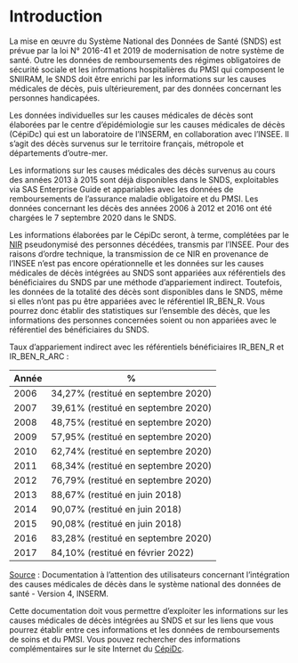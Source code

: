 # Introduction
<!-- SPDX-License-Identifier: MPL-2.0 -->

La mise en œuvre du Système National des Données de Santé (SNDS) est prévue par la loi N° 2016-41 et 2019 de modernisation de notre système de santé. 
Outre les données de remboursements des régimes obligatoires de sécurité sociale et les informations hospitalières du PMSI qui composent le SNIIRAM, le SNDS doit être enrichi par les informations sur les causes médicales de décès, puis ultérieurement, par des données concernant les personnes handicapées.

Les données individuelles sur les causes médicales de décès sont élaborées par le centre d’épidémiologie sur les causes médicales de décès (CépiDc) qui est un laboratoire de l’INSERM, en collaboration avec l’INSEE.
Il s’agit des décès survenus sur le territoire français, métropole et départements d’outre-mer.

Les informations sur les causes médicales des décès survenus au cours des années 2013 à 2015 sont déjà disponibles dans le SNDS, exploitables via SAS Enterprise Guide et appariables avec les données de remboursements de l’assurance maladie obligatoire et du PMSI. 
Les données concernant les décès des années 2006 à 2012 et 2016 ont été chargées le 7 septembre 2020 dans le SNDS.

Les informations élaborées par le CépiDc seront, à terme, complétées par le [NIR](../../../glossaire/NIR.md) pseudonymisé des personnes décédées, transmis par l’INSEE. 
Pour des raisons d’ordre technique, la transmission de ce NIR en provenance de l’INSEE n’est pas encore opérationnelle et les données sur les causes médicales de décès intégrées au SNDS sont appariées aux référentiels des bénéficiaires du SNDS par une méthode d’appariement indirect.
Toutefois, les données de la totalité des décès sont disponibles dans le SNDS, même si elles n’ont pas pu être appariées avec le référentiel IR_BEN_R. 
Vous pourrez donc établir des statistiques sur l’ensemble des décès, que les informations des personnes concernées soient ou non appariées avec le référentiel des bénéficiaires du SNDS.


Taux d’appariement indirect avec les référentiels bénéficiaires IR_BEN_R et IR_BEN_R_ARC :

| Année |	% |
|-------|-----|
|2006 | 34,27% (restitué en septembre 2020)|
|2007 |	39,61% (restitué en septembre 2020)|
|2008 | 48,75% (restitué en septembre 2020)|
|2009 |	57,95% (restitué en septembre 2020)|
|2010 | 62,74% (restitué en septembre 2020)|
|2011 |	68,34% (restitué en septembre 2020)|
|2012 | 76,79% (restitué en septembre 2020)|
|2013 |	88,67% (restitué en juin 2018) |
|2014 |	90,07% (restitué en juin 2018) |
|2015 | 90,08% (restitué en juin 2018) |
|2016 |	83,28% (restitué en septembre 2020)|
|2017 |	84,10% (restitué en février 2022)|

[Source](https://documentation-snds.health-data-hub.fr/snds/formation_snds/documents_cnam/guide_cepidc/avant_propos) : Documentation à l’attention des utilisateurs concernant l’intégration des causes médicales de décès dans le système national des données de santé - Version 4, INSERM.

Cette documentation doit vous permettre d’exploiter les informations sur les causes médicales de décès intégrées au SNDS et sur les liens que vous pourrez établir entre ces informations et les données de remboursements de soins et du PMSI. Vous pouvez rechercher des informations complémentaires sur le site Internet du [CépiDc](http://www.cepidc.inserm.fr/).
